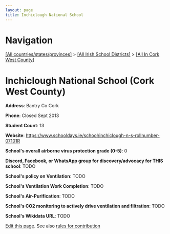 ```yaml
---
layout: page
title: Inchiclough National School
---
```

# Navigation

[[All countries/states/provinces]](../../..) > [[All Irish School Districts]](../..) > [[All In Cork West County]](..)

# Inchiclough National School (Cork West County)

**Address**: Bantry Co Cork

**Phone**: Closed Sept 2013

**Student Count**: 13

**Website**: <https://www.schooldays.ie/school/inchiclough-n-s-rollnumber-07101R>

**School's overall airborne virus protection grade (0-5)**: 0

**Discord, Facebook, or WhatsApp group for discovery/advocacy for THIS school**: TODO

**School's policy on Ventilation**: TODO

**School's Ventilation Work Completion**: TODO

**School's Air-Purification**: TODO

**School's CO2 monitoring to actively drive ventilation and filtration**: TODO

**School's Wikidata URL**: TODO


[Edit this page](https://github.com/ventilate-schools/Ireland/edit/main/./Cork_West_County/Inchiclough_National_School.md). See also [rules for contribution](../../../contribution-rules/)